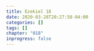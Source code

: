 ```yaml
---
title: Ezekiel 18
date: 2020-03-28T20:27:58-04:00
categories: []
tags: []
chapter: "018"
inprogress: false
---
```


